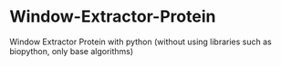 # Window-Extractor-Protein
Window Extractor Protein with python (without using libraries such as biopython, only base algorithms)
